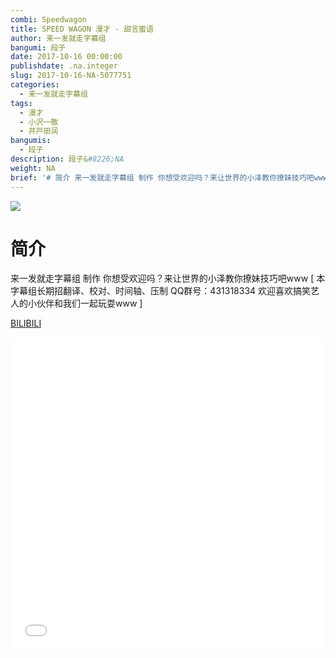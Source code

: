 ```yaml
---
combi: Speedwagon
title: SPEED WAGON 漫才 - 甜言蜜语
author: 来一发就走字幕组
bangumi: 段子
date: 2017-10-16 00:00:00
publishdate: .na.integer
slug: 2017-10-16-NA-5077751
categories:
  - 来一发就走字幕组
tags:
  - 漫才
  - 小沢一敬
  - 井戸田润
bangumis:
  - 段子
description: 段子&#8226;NA
weight: NA
brief: '# 简介 来一发就走字幕组 制作 你想受欢迎吗？来让世界的小泽教你撩妹技巧吧www'
---
```


![](https://i.imgur.com/eoimdHo.jpg)

# 简介  
来一发就走字幕组 制作 你想受欢迎吗？来让世界的小泽教你撩妹技巧吧www [ 本字幕组长期招翻译、校对、时间轴、压制   QQ群号：431318334 欢迎喜欢搞笑艺人的小伙伴和我们一起玩耍www ] 

  [BILIBILI](https://www.bilibili.com/video/av5077751/)


<div class="vcontainer">  <iframe class='video' src="//www.bilibili.com/blackboard/player.html?aid=5077751" width="100%" height="500" frameborder="0" allowfullscreen="allowfullscreen"></iframe></div>
